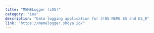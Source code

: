 ```yaml
---
title: "MEMELogger (iOS)"
category: "ios"
description: "Data logging application for J!NS MEME ES and ES_R"
link: "https://memelogger.shoya.io/"
---
```

